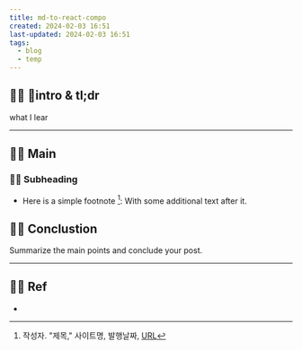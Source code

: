 ```yaml
---
title: md-to-react-compo
created: 2024-02-03 16:51
last-updated: 2024-02-03 16:51
tags:
  - blog
  - temp
---
```


## 👯‍♂️ intro & tl;dr

what I lear

--- 

## 👯‍♂️ Main


### 👯‍♂️ Subheading

- Here is a simple footnote [^1]:  With some additional text after it.

## 👯‍♂️ Conclustion

Summarize the main points and conclude your post.

--- 

## 👯‍♂️ Ref

- [^1]:  작성자. "제목," 사이트명, 발행날짜, [URL](www.naver.com)

